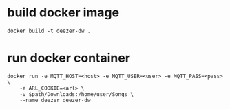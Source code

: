 # build docker image

```
docker build -t deezer-dw .
```

# run docker container

```
docker run -e MQTT_HOST=<host> -e MQTT_USER=<user> -e MQTT_PASS=<pass> \
    -e ARL_COOKIE=<arl> \
    -v $path/Downloads:/home/user/Songs \
    --name deezer deezer-dw
```
